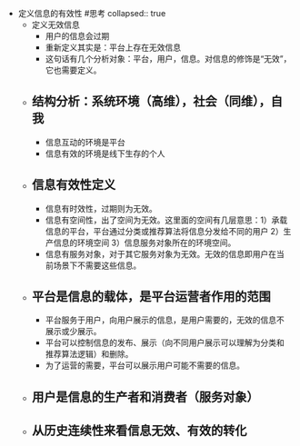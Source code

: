 - 定义信息的有效性 #思考
  collapsed:: true
	- 定义无效信息
		- 用户的信息会过期
		- 重新定义其实是：平台上存在无效信息
		- 这句话有几个分析对象：平台，用户，信息。对信息的修饰是“无效”，它也需要定义。
	- ## 结构分析：系统环境（高维），社会（同维），自我
		- 信息互动的环境是平台
		- 信息有效的环境是线下生存的个人
	- ## 信息有效性定义
		- 信息有时效性，过期则为无效。
		- 信息有空间性，出了空间为无效。这里面的空间有几层意思：1）承载信息的平台，平台通过分类或推荐算法将信息分发给不同的用户 2）生产信息的环境空间 3）信息服务对象所在的环境空间。
		- 信息有服务对象，对于其它服务对象为无效。无效的信息即用户在当前场景下不需要这些信息。
	- ## 平台是信息的载体，是平台运营者作用的范围
		- 平台服务于用户，向用户展示的信息，是用户需要的，无效的信息不展示或少展示。
		- 平台可以控制信息的发布、展示（向不同用户展示可以理解为分类和推荐算法逻辑）和删除。
		- 为了运营的需要，平台可以展示用户可能不需要的信息。
	- ## 用户是信息的生产者和消费者（服务对象）
	- ## 从历史连续性来看信息无效、有效的转化